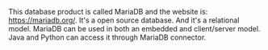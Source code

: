 This database product is called MariaDB and the website is: https://mariadb.org/. It's a open source database. And it's a relational model. MariaDB can be used in both an embedded and client/server model. Java and Python can access it through MariaDB connector.
